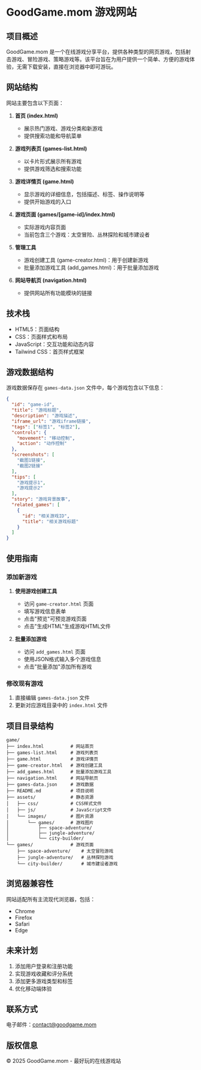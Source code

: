 # GoodGame.mom 游戏网站

## 项目概述

GoodGame.mom 是一个在线游戏分享平台，提供各种类型的网页游戏，包括射击游戏、冒险游戏、策略游戏等。该平台旨在为用户提供一个简单、方便的游戏体验，无需下载安装，直接在浏览器中即可游玩。

## 网站结构

网站主要包含以下页面：

1. **首页 (index.html)**
   - 展示热门游戏、游戏分类和新游戏
   - 提供搜索功能和导航菜单

2. **游戏列表页 (games-list.html)**
   - 以卡片形式展示所有游戏
   - 提供游戏筛选和搜索功能

3. **游戏详情页 (game.html)**
   - 显示游戏的详细信息，包括描述、标签、操作说明等
   - 提供开始游戏的入口

4. **游戏页面 (games/[game-id]/index.html)**
   - 实际游戏内容页面
   - 当前包含三个游戏：太空冒险、丛林探险和城市建设者

5. **管理工具**
   - 游戏创建工具 (game-creator.html)：用于创建新游戏
   - 批量添加游戏工具 (add_games.html)：用于批量添加游戏

6. **网站导航页 (navigation.html)**
   - 提供网站所有功能模块的链接

## 技术栈

- HTML5：页面结构
- CSS：页面样式和布局
- JavaScript：交互功能和动态内容
- Tailwind CSS：首页样式框架

## 游戏数据结构

游戏数据保存在 `games-data.json` 文件中，每个游戏包含以下信息：

```json
{
  "id": "game-id",
  "title": "游戏标题",
  "description": "游戏描述",
  "iframe_url": "游戏iframe链接",
  "tags": ["标签1", "标签2"],
  "controls": {
    "movement": "移动控制",
    "action": "动作控制"
  },
  "screenshots": [
    "截图1链接",
    "截图2链接"
  ],
  "tips": [
    "游戏提示1",
    "游戏提示2"
  ],
  "story": "游戏背景故事",
  "related_games": [
    {
      "id": "相关游戏ID",
      "title": "相关游戏标题"
    }
  ]
}
```

## 使用指南

### 添加新游戏

1. **使用游戏创建工具**
   - 访问 `game-creator.html` 页面
   - 填写游戏信息表单
   - 点击"预览"可预览游戏页面
   - 点击"生成HTML"生成游戏HTML文件

2. **批量添加游戏**
   - 访问 `add_games.html` 页面
   - 使用JSON格式输入多个游戏信息
   - 点击"批量添加"添加所有游戏

### 修改现有游戏

1. 直接编辑 `games-data.json` 文件
2. 更新对应游戏目录中的 `index.html` 文件

## 项目目录结构

```
game/
├── index.html          # 网站首页
├── games-list.html     # 游戏列表页
├── game.html           # 游戏详情页
├── game-creator.html   # 游戏创建工具
├── add_games.html      # 批量添加游戏工具
├── navigation.html     # 网站导航页
├── games-data.json     # 游戏数据
├── README.md           # 项目说明
├── assets/             # 静态资源
│   ├── css/            # CSS样式文件
│   ├── js/             # JavaScript文件
│   └── images/         # 图片资源
│       └── games/      # 游戏图片
│           ├── space-adventure/
│           ├── jungle-adventure/
│           └── city-builder/
└── games/              # 游戏页面
    ├── space-adventure/    # 太空冒险游戏
    ├── jungle-adventure/   # 丛林探险游戏
    └── city-builder/       # 城市建设者游戏
```

## 浏览器兼容性

网站适配所有主流现代浏览器，包括：
- Chrome
- Firefox
- Safari
- Edge

## 未来计划

1. 添加用户登录和注册功能
2. 实现游戏收藏和评分系统
3. 添加更多游戏类型和标签
4. 优化移动端体验

## 联系方式

电子邮件：contact@goodgame.mom

## 版权信息

© 2025 GoodGame.mom - 最好玩的在线游戏站 